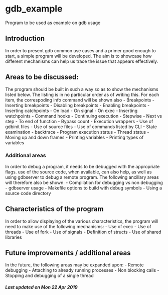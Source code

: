 # gdb_example
Program to be used as example on gdb usage

## Introduction
In order to present gdb common use cases and a primer good enough to start, a simple
program will be developed. The aim is to showcase how different mechanisms can help us
trace the issue that appears effectively.

## Areas to be discussed:
 The program should be built in such a way so as to show the mechanisms listed below. The
 listing is in no particular order as of writing this. For each item, the correspoding
 info command will be shown also
    - Breakpoints
        - Inserting breakpoints
        - Disabling breakpoints
        - Enabling breakpoints
        - Inserting catchpoints
            - On load
            - On signal
            - On exec
        - Inserting watchpoints
        - Command hooks
        - Continuing execution
            - Stepwise
                - Next vs step
                - To end of function
            - Bypass count
    - Execution wrappers
    - Use of gdbinit files
    - Use of source files
    - Use of commands listed by CLI
    - State examination
        - backtrace
        - Program execution status
        - Thread status
        - Moving up and down frames
        - Printing variables
        - Printing types of variables

### Additional areas
In order to debug a program, it needs to be debugged with the appropriate flags. use of
the source code, when available, can also help, as well as using gdbserver to debug a
remote program. The following ancillary areas will therefore also be shown:
    - Compilation for debugging vs non debugging
    - gdbserver usage
    - Makefile options to build with debug symbols
    - Using a source code directory

## Characteristics of the program
In order to allow displaying of the various characteristics, the program will need to make
use of the following mechanisms:
    - Use of exec
    - Use of threads
    - Use of fork
    - Use of signals
    - Definition of structs
    - Use of shared libraries

## Future improvements / additional areas
In the future, the following areas may be expanded upon:
    - Remote debugging 
    - Attaching to already running processes
    - Non blocking calls
    - Stopping and debugging of a single thread

##### Last updated on Mon 22 Apr 2019 

